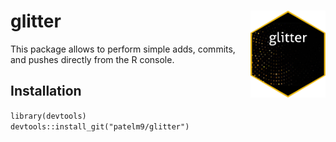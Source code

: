 # glitter <img src="man/figures/logo.png" align="right" alt="" width="120" />

This package allows to perform simple adds, commits, and pushes directly from the R console.  
  
## Installation  
`library(devtools)`  
`devtools::install_git("patelm9/glitter")`  

